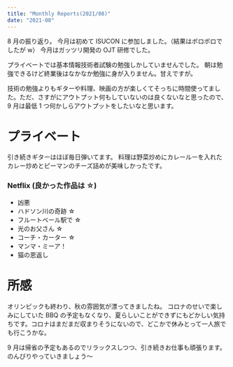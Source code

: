 ```yaml
---
title: "Monthly Reports(2021/08)"
date: "2021-08"
---
```


8 月の振り返り。
今月は初めて ISUCON に参加しました。（結果はボロボロでしたが w）
今月はガッツリ開発の OJT 研修でした。

プライベートでは基本情報技術者試験の勉強しかしていませんでした。
朝は勉強できるけど終業後はなかなか勉強に身が入りません。甘えですが。

技術の勉強よりもギターや料理、映画の方が楽しくてそっちに時間使ってました。ただ、さすがにアウトプット何もしていないのは良くないなと思ったので、9 月は最低 1 つ何かしらアウトプットをしたいなと思います。

# プライベート

引き続きギターはほぼ毎日弾いてます。
料理は野菜炒めにカレールーを入れたカレー炒めとピーマンのチーズ詰めが美味しかったです。

### Netflix (良かった作品は ☆)

- 凶悪
- ハドソン川の奇跡 ☆
- フルートベール駅で ☆
- 光のお父さん ☆
- コーチ・カーター ☆
- マンマ・ミーア！
- 猫の恩返し

# 所感

オリンピックも終わり、秋の雰囲気が漂ってきましたね。
コロナのせいで楽しみにしていた BBQ の予定もなくなり、夏らしいことができずにもどかしい気持ちです。コロナはまだまだ収まりそうにないので、どこかで休みとって一人旅でも行こうかな。

9 月は帰省の予定もあるのでリラックスしつつ、引き続きお仕事も頑張ります。のんびりやっていきましょう〜
